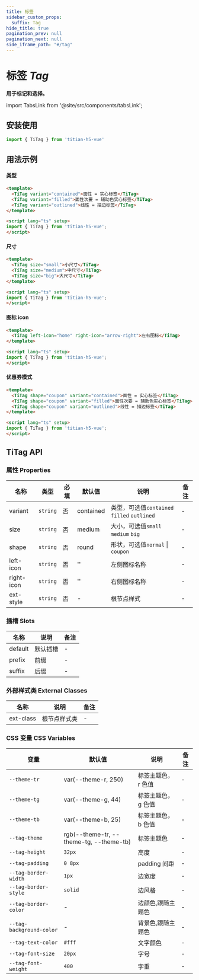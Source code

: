 ```yaml
---
title: 标签
sidebar_custom_props:
  suffix: Tag
hide_title: true
pagination_prev: null
pagination_next: null
side_iframe_path: "#/tag"
---
```


# 标签 _Tag_

**用于标记和选择。**

import TabsLink from '@site/src/components/tabsLink';

<TabsLink id="titag-api" />

## 安装使用
```typescript showLineNumbers
import { TiTag } from 'titian-h5-vue'
```

## 用法示例

#### 类型

```html showLineNumbers
<template>
  <TiTag variant="contained">面性 = 实心标签</TiTag>
  <TiTag variant="filled">面性次要 = 辅助色实心标签</TiTag>
  <TiTag variant="outlined">线性 = 描边标签</TiTag>
</template>

<script lang="ts" setup>
import { TiTag } from 'titian-h5-vue';
</script>
```

#### 尺寸
```html showLineNumbers
<template>
  <TiTag size="small">小尺寸</TiTag>
  <TiTag size="medium">中尺寸</TiTag>
  <TiTag size="big">大尺寸</TiTag>
</template>

<script lang="ts" setup>
import { TiTag } from 'titian-h5-vue';
</script>
```


#### 图标 icon
```html showLineNumbers
<template>
  <TiTag left-icon="home" right-icon="arrow-right">左右图标</TiTag>
</template>

<script lang="ts" setup>
import { TiTag } from 'titian-h5-vue';
</script>
```

#### 优惠券模式
```html showLineNumbers
<template>
  <TiTag shape="coupon" variant="contained">面性 = 实心标签</TiTag>
  <TiTag shape="coupon" variant="filled">面性次要 = 辅助色实心标签</TiTag>
  <TiTag shape="coupon" variant="outlined">线性 = 描边标签</TiTag>
</template>

<script lang="ts" setup>
import { TiTag } from 'titian-h5-vue';
</script>
```

## TiTag API

### 属性 **Properties**

| 名称      | 类型     | 必填 | 默认值    | 说明                                        | 备注 |
| --------- | -------- | ---- | --------- | ------------------------------------------- | ---- |
| variant   | `string` | 否   | contained | 类型，可选值`contained` `filled` `outlined` | -    |
| size      | `string` | 否   | medium    | 大小，可选值`small` `medium` `big`          | -    |
| shape     | `string` | 否   | round     | 形状，可选值`normal` \| `coupon`            | -    |
| left-icon  | `string` | 否   | ''        | 左侧图标名称                                | -    |
| right-icon | `string` | 否   | ''        | 右侧图标名称                                | -    |
| ext-style  | `string` | 否   | -         | 根节点样式                                  | -    |

### 插槽 **Slots**

| 名称    | 说明     | 备注 |
| ------- | -------- | ---- |
| default | 默认插槽 | -    |
| prefix  | 前缀     | -    |
| suffix  | 后缀     | -    |

### 外部样式类 **External Classes**

| 名称     | 说明         | 备注 |
| -------- | ------------ | ---- |
| ext-class | 根节点样式类 | -    |

### CSS 变量 **CSS Variables**

| 变量                     | 默认值                                  | 说明                | 备注 |
| ------------------------ | --------------------------------------- | ------------------- | ---- |
| `--theme-tr`             | var(--theme-r, 250)                     | 标签主题色，r 色值  | -    |
| `--theme-tg`             | var(--theme-g, 44)                      | 标签主题色， g 色值 | -    |
| `--theme-tb`             | var(--theme-b, 25)                      | 标签主题色， b 色值 | -    |
| `--tag-theme`            | rgb(--theme-tr, --theme-tg, --theme-tb) | 标签主题色          | -    |
| `--tag-height`           | `32px`                                  | 高度                | -    |
| `--tag-padding`          | `0 8px`                                 | padding 间距        | -    |
| `--tag-border-width`     | `1px`                                   | 边宽度              | -    |
| `--tag-border-style`     | `solid`                                 | 边风格              | -    |
| `--tag-border-color`     | -                                       | 边颜色,跟随主题色   | -    |
| `--tag-background-color` | -                                       | 背景色,跟随主题色   | -    |
| `--tag-text-color`       | `#fff`                                  | 文字颜色            | -    |
| `--tag-font-size`        | `20px`                                  | 字号                | -    |
| `--tag-font-weight`      | `400`                                   | 字重                | -    |
